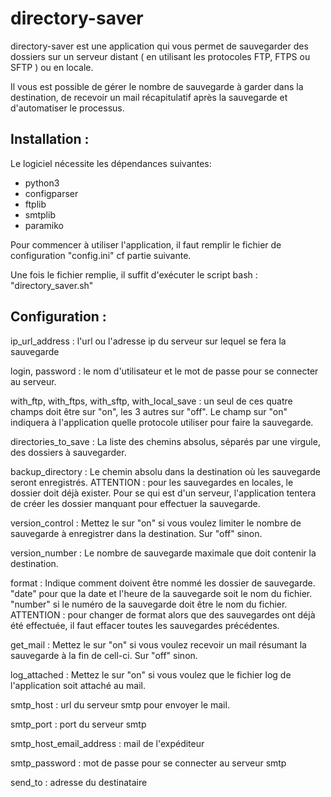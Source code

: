 

# directory-saver

directory-saver est une application qui vous permet de sauvegarder des dossiers sur un serveur distant ( en utilisant les protocoles FTP, FTPS ou SFTP ) ou en locale.

Il vous est possible de gérer le nombre de sauvegarde à garder dans la destination, de recevoir un mail récapitulatif après la sauvegarde et d'automatiser le processus.

## Installation :

Le logiciel nécessite les dépendances suivantes:

- python3
- configparser
- ftplib
- smtplib
- paramiko



Pour commencer à utiliser l'application, il faut remplir le fichier de configuration "config.ini" cf partie suivante.

Une fois le fichier remplie, il suffit d'exécuter le script bash : "directory_saver.sh"

## Configuration : 

ip_url_address : l'url ou l'adresse ip du serveur sur lequel se fera la sauvegarde  

login, password : le nom d'utilisateur et le mot de passe pour se connecter au serveur.

with_ftp, with_ftps, with_sftp, with_local_save : un seul de ces quatre champs doit être sur "on", les 3 autres sur "off". Le champ sur "on" indiquera à l'application quelle protocole utiliser pour faire la sauvegarde.

directories_to_save : La liste des chemins absolus, séparés par une virgule, des dossiers à sauvegarder.

backup_directory : Le chemin absolu dans la destination où les sauvegarde seront enregistrés. ATTENTION : pour les sauvegardes en locales, le dossier doit déjà exister. Pour se qui est d'un serveur, l'application tentera de créer les dossier manquant pour effectuer la sauvegarde.

version_control : Mettez le sur "on" si vous voulez limiter le nombre de sauvegarde à enregistrer dans la destination. Sur "off" sinon.

version_number : Le nombre de sauvegarde maximale que doit contenir la destination.

format : Indique comment doivent être nommé les dossier de sauvegarde. "date" pour que la date et l'heure de la sauvegarde soit le nom du fichier. "number" si le numéro de la sauvegarde doit être le nom du fichier. ATTENTION : pour changer de format alors que des sauvegardes ont déjà été effectuée, il faut effacer toutes les sauvegardes précédentes.

get_mail : Mettez le sur "on" si vous voulez recevoir un mail résumant la sauvegarde à la fin de cell-ci. Sur "off" sinon.

log_attached : Mettez le sur "on" si vous voulez que le fichier log de l'application soit attaché au mail.

smtp_host : url du serveur smtp pour envoyer le mail.

smtp_port : port du serveur smtp

smtp_host_email_address : mail de l'expéditeur 

smtp_password : mot de passe pour se connecter au serveur smtp

send_to : adresse du destinataire